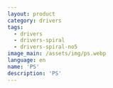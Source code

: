 ```yaml
---
layout: product
category: drivers
tags:
  - drivers
  - drivers-spiral
  - drivers-spiral-no5
image_main: /assets/img/ps.webp
language: en
name: 'PS'
description: 'PS'
---
```

